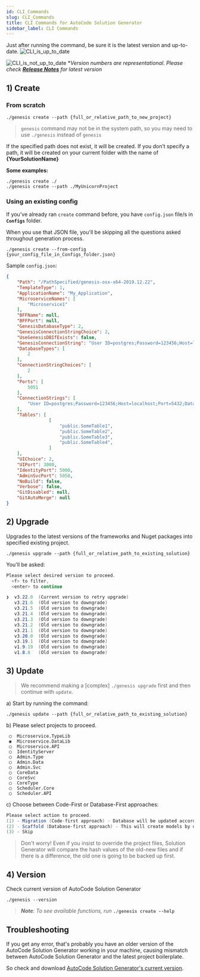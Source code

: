 ```yaml
---
id: CLI_Commands
slug: CLI_Commands
title: CLI Commands for AutoCode Solution Generator
sidebar_label: CLI Commands
---
```


Just after running the command, be sure it is the latest version and up-to-date.
![CLI_is_up_to_date](https://netcoregenesis.com/images/documentation/CLI_is_up_to_date.png)

![CLI_is_not_up_to_date](https://netcoregenesis.com/images/documentation/CLI_is_not_up_to_date.png)
*_Version numbers are representational. Please check **[Release Notes](/posts)** for latest version_

## 1) Create

### From scratch

```
./genesis create --path {full_or_relative_path_to_new_project}
```

> `genesis` command may not be in the system path, so you may need to use  `./genesis` instead of `genesis`

If the specified path does not exist, it will be created. If you don’t specify a path, it will be created on your current folder with the name of **{YourSolutionName}**

**Some examples:**

```
./genesis create ./
./genesis create --path ./MyUnicornProject
```
  
### Using an existing config

If you've already ran `create` command before, you have `config.json` file/s in **`Configs`** folder.

When you use that JSON file, you'll be skipping all the questions asked throughout generation process.

```
./genesis create --from-config {your_config_file_in_Configs_folder.json}
```

Sample `config.json`:

```json
{
	"Path": "/PathSpecified/genesis-osx-x64-2019.12.22",
	"TemplateType": 1,
	"ApplicationName": "My_Application",
	"MicroserviceNames": [
		"Microservice1"
	],
	"BFFName": null,
	"BFFPort": null,
	"GenesisDatabaseType": 2,
	"GenesisConnectionStringChoice": 2,
  	"UseGenesisDBIfExists": false,
	"GenesisConnectionString": "User ID=postgres;Password=123456;Host=localhost;Port=5432;Database=GENESIS_DB_NAME;",
	"DatabaseTypes": [
		2
	],
	"ConnectionStringChoices": [
		2
	],
	"Ports": [
		5051
	],
	"ConnectionStrings": [
		"User ID=postgres;Password=123456;Host=localhost;Port=5432;Database=YOUR_DB_NAME;"
	],
	"Tables": [
				[
					"public.SomeTable1",
					"public.SomeTable2",
					"public.SomeTable3",
					"public.SomeTable4",
				]
	],
	"UIChoice": 2,
	"UIPort": 3000,
	"IdentityPort": 5000,
	"AdminSvcPort": 5050,
	"NoBuild": false,
	"Verbose": false,
  	"GitDisabled": null,
  	"GitAutoMerge": null
}
```

## 2) Upgrade

Upgrades to the latest versions of the frameworks and Nuget packages into specified existing project.

```
./genesis upgrade --path {full_or_relative_path_to_existing_solution}
```

You'll be asked:

```cs
Please select desired version to proceed.
  <f> to filter,
  <enter> to continue

❯  v3.22.0	(Current version to retry upgrade)
   v3.21.6	(Old version to downgrade)
   v3.21.5	(Old version to downgrade)
   v3.21.4	(Old version to downgrade)
   v3.21.3	(Old version to downgrade)
   v3.21.2	(Old version to downgrade)
   v3.21.1	(Old version to downgrade)
   v3.20.0	(Old version to downgrade)
   v3.19.1	(Old version to downgrade)
   v1.9.19	(Old version to downgrade)
   v1.8.8	(Old version to downgrade)
```

## 3) Update

> We recommend making a [complex] `./genesis upgrade` first and then continue with `update`.

a) Start by running the command:

```
./genesis update --path {full_or_relative_path_to_existing_solution}
```

b) Please select projects to proceed.

```
 ◯  Microservice.TypeLib
 ◉  Microservice.DataLib
 ◯  Microservice.API    
 ◯  IdentityServer      
 ◯  Admin.Type          
 ◯  Admin.Data          
 ◯  Admin.Svc           
 ◯  CoreData            
 ◯  CoreSvc             
 ◯  CoreType            
 ◯  Scheduler.Core      
 ◯  Scheduler.API
```

c) Choose between Code-First or Database-First approaches:

```cs
Please select action to proceed.
(1) - Migration (Code-first approach) - Database will be updated according model/context changes
(2) - Scaffold (Database-first approach) - This will create models by database tables
(3) - Skip
```

> Don't worry! Even if you insist to override the project files, Solution Generator will compare the hash values of the old-new files and if there is a difference, the old one is going to be backed up first.

## 4) Version

Check current version of AutoCode Solution Generator

```
./genesis --version
```

> _**Note**: To see available functions, run_  **`./genesis create --help`**

## Troubleshooting

If you get any error, that's probably you have an older version of the AutoCode Solution Generator working in your machine, causing mismatch between AutoCode Solution Generator and the latest project boilerplate.

So check and download [AutoCode Solution Generator's current version](Getting%20Started/Download_CLI_Solution_Generator.md).
